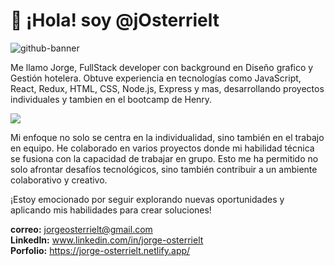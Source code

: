 <h1>👋 ¡Hola! soy @jOsterrielt</h1> 
 
  ![github-banner](https://github.com/jOsterrielt/jOsterrielt/assets/126017918/37f7bec6-c3da-4b3d-93e1-dac643019b04)

Me llamo Jorge, FullStack developer con background en Diseño grafico y Gestión hotelera. Obtuve experiencia en tecnologías como JavaScript, React, Redux, HTML, CSS, Node.js, Express y mas, desarrollando proyectos individuales y tambien en el bootcamp de Henry.

<img src="https://skillicons.dev/icons?i=html,css,js,react,node,express,tailwind,vscode,git,github,figma,photoshop,illustrator&theme=dark" />

Mi enfoque no solo se centra en la individualidad, sino también en el trabajo en equipo. He colaborado en varios proyectos donde mi habilidad técnica se fusiona con la capacidad de trabajar en grupo. Esto me ha permitido no solo afrontar desafíos tecnológicos, sino también contribuir a un ambiente colaborativo y creativo. 

¡Estoy emocionado por seguir explorando nuevas oportunidades y aplicando mis habilidades para crear soluciones!

 <strong>correo:</strong> jorgeosterrielt@gmail.com <br>
<strong>LinkedIn:</strong> www.linkedin.com/in/jorge-osterrielt <br>
<strong>Porfolio:</strong> https://jorge-osterrielt.netlify.app/

<!---
jOsterrielt/jOsterrielt is a ✨ special ✨ repository because its `README.md` (this file) appears on your GitHub profile.
You can click the Preview link to take a look at your changes.
--->
